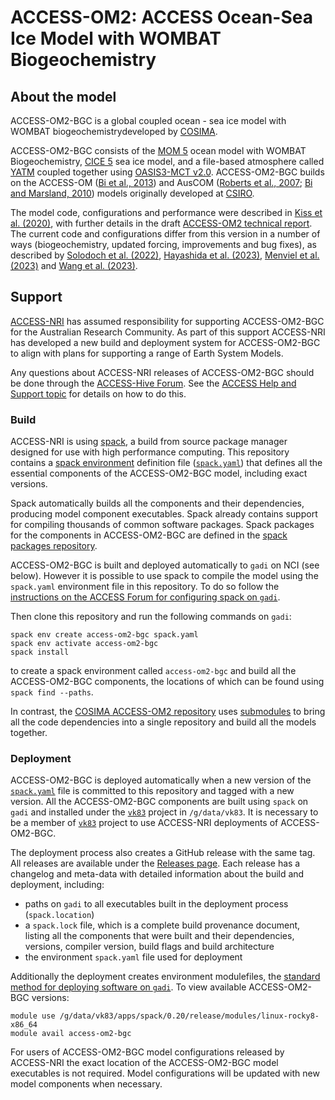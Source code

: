 # ACCESS-OM2: ACCESS Ocean-Sea Ice Model with WOMBAT Biogeochemistry 
  
## About the model
  
ACCESS-OM2-BGC is a global coupled ocean - sea ice model with WOMBAT biogeochemistrydeveloped by [COSIMA](http://www.cosima.org.au).
  
ACCESS-OM2-BGC consists of the [MOM 5](https://github.com/ACCESS-NRI/MOM5) ocean model with WOMBAT Biogeochemistry, [CICE 5](https://github.com/ACCESS-NRI/cice5) sea ice model, and a file-based atmosphere called [YATM](https://github.com/ACCESS-NRI/libaccessom2) coupled together using [OASIS3-MCT v2.0](https://github.com/ACCESS-NRI/oasis3-mct). ACCESS-OM2-BGC builds on the ACCESS-OM ([Bi et al., 2013](http://www.bom.gov.au/jshess/docs/2013/bi2_hres.pdf)) and AusCOM ([Roberts et al., 2007](https://50years.acs.org.au/content/dam/acs/50-years/journals/jrpit/JRPIT39.2.137.pdf); [Bi and Marsland, 2010](https://www.cawcr.gov.au/technical-reports/CTR_027.pdf)) models originally developed at [CSIRO](http://www.csiro.au).
  
The model code, configurations and performance were described in [Kiss et al. (2020)](https://doi.org/10.5194/gmd-13-401-2020), with further details in the draft [ACCESS-OM2 technical report](https://github.com/COSIMA/ACCESS-OM2-1-025-010deg-report). The current code and configurations differ from this version in a number of ways (biogeochemistry, updated forcing, improvements and bug fixes), as described by [Solodoch et al. (2022)](https://doi.org/10.1029/2021GL097211), [Hayashida et al. (2023)](https://dx.doi.org/10.1029/2023JC019697), [Menviel et al. (2023)](https://doi.org/10.5194/egusphere-2023-390) and [Wang et al. (2023)](https://doi.org/10.5194/gmd-2023-123).
  
## Support
  
[ACCESS-NRI](https://www.access-nri.org.au) has assumed responsibility for supporting ACCESS-OM2-BGC for the Australian Research Community. As part of this support ACCESS-NRI has developed a new build and deployment system for ACCESS-OM2-BGC to align with plans for supporting a range of Earth System Models.

Any questions about ACCESS-NRI releases of ACCESS-OM2-BGC should be done through the [ACCESS-Hive Forum](https://forum.access-hive.org.au/). See the [ACCESS Help and Support topic](https://forum.access-hive.org.au/t/access-help-and-support/908) for details on how to do this.

### Build

ACCESS-NRI is using [spack](https://spack.io), a build from source package manager designed for use with high performance computing. This repository contains a [spack environment](https://spack.readthedocs.io/en/latest/environments.html) definition file ([`spack.yaml`](https://github.com/ACCESS-NRI/ACCESS-OM2-BGC/blob/main/spack.yaml)) that defines all the essential components of the ACCESS-OM2-BGC model, including exact versions.

Spack automatically builds all the components and their dependencies, producing model component executables. Spack already contains support for compiling thousands of common software packages. Spack packages for the components in ACCESS-OM2-BGC are defined in the [spack packages repository](https://github.com/ACCESS-NRI/spack_packages/).

ACCESS-OM2-BGC is built and deployed automatically to `gadi` on NCI (see below). However it is possible to use spack to compile the model using the `spack.yaml` environment file in this repository. To do so follow the [instructions on the ACCESS Forum for configuring spack on `gadi`](https://forum.access-hive.org.au/t/how-to-build-access-om2-on-gadi/1545). 

Then clone this repository and run the following commands on `gadi`:
```
spack env create access-om2-bgc spack.yaml
spack env activate access-om2-bgc
spack install
```
to create a spack environment called `access-om2-bgc` and build all the ACCESS-OM2-BGC components, the locations of which can be found using `spack find --paths`.

In contrast, the [COSIMA ACCESS-OM2 repository](https://github.com/COSIMA/access-om2) uses [submodules](https://git-scm.com/book/en/v2/Git-Tools-Submodules) to bring all the code dependencies into a single repository and build all the models together. 

### Deployment
  
ACCESS-OM2-BGC is deployed automatically when a new version of the [`spack.yaml`](https://github.com/ACCESS-NRI/ACCESS-OM2-BGC/blob/main/spack.yaml) file is committed to this repository and tagged with a new version. All the ACCESS-OM2-BGC components are built using `spack` on `gadi` and installed under the [`vk83`](https://my.nci.org.au/mancini/project/vk83) project in `/g/data/vk83`. It is necessary to be a member of [`vk83`](https://my.nci.org.au/mancini/project/vk83) project to use ACCESS-NRI deployments of ACCESS-OM2-BGC. 

The deployment process also creates a GitHub release with the same tag. All releases are available under the [Releases page](https://github.com/ACCESS-NRI/ACCESS-OM2-BGC/releases). Each release has a changelog and meta-data with detailed information about the build and deployment, including:
- paths on `gadi` to all executables built in the deployment process (`spack.location`)
- a `spack.lock` file, which is a complete build provenance document, listing all the components that were built and their dependencies, versions, compiler version, build flags and build architecture
- the environment `spack.yaml` file used for deployment

Additionally the deployment creates environment modulefiles, the [standard method for deploying software on `gadi`](https://opus.nci.org.au/display/Help/Environment+Modules). To view available ACCESS-OM2-BGC versions:
```
module use /g/data/vk83/apps/spack/0.20/release/modules/linux-rocky8-x86_64
module avail access-om2-bgc
```

For users of ACCESS-OM2-BGC model configurations released by ACCESS-NRI the exact location of the ACCESS-OM2-BGC model executables is not required. Model configurations will be updated with new model components when necessary.

